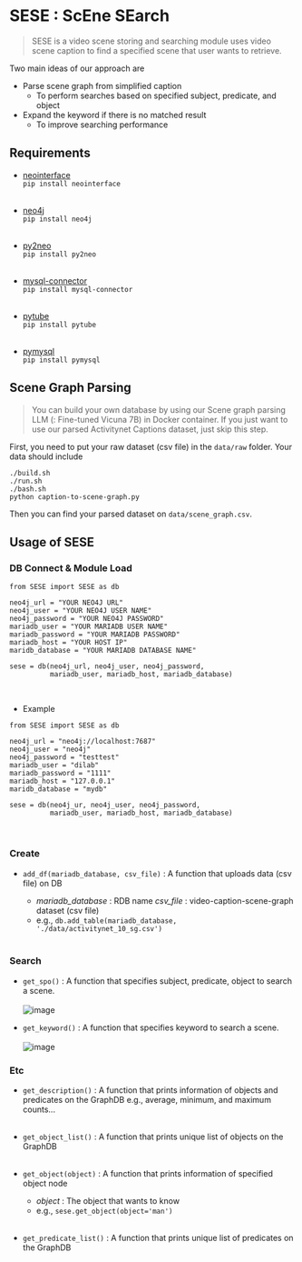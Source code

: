 # SESE : ScEne SEarch
> SESE is a video scene storing and searching module uses video scene caption to find a specified scene that user wants to retrieve.



 

Two main ideas of our approach are 
 - Parse scene graph from simplified caption
    + To perform searches based on specified subject, predicate, and object
 - Expand the keyword if there is no matched result
   + To improve searching performance

## Requirements
- [neointerface](https://pypi.org/project/neointerface/) </br>
`pip install neointerface`  </br></br>
                    
   
- [neo4j](https://neo4j.com/docs/api/python-driver/current/) </br>
`pip install neo4j` </br></br>
  
- [py2neo](https://pypi.org/project/py2neo/) </br>
`pip install py2neo` </br></br>

            
- [mysql-connector](https://pypi.org/project/mysql-connector-python/) </br>
`pip install mysql-connector` </br></br>
                    
                    
- [pytube](https://pypi.org/project/pytube/v) </br>
`pip install pytube` </br></br>

- [pymysql](https://pypi.org/project/pymysql/) </br>
`pip install pymysql`

## Scene Graph Parsing
>You can build your own database by using our Scene graph parsing LLM (: Fine-tuned Vicuna 7B) in Docker container. 
If you just want to use our parsed Activitynet Captions dataset, just skip this step.

First, you need to put your raw dataset (csv file) in the `data/raw` folder.
Your data should include 

~~~cd ./scene-graph_parsing
./build.sh
./run.sh
./bash.sh
python caption-to-scene-graph.py
~~~

Then you can find your parsed dataset on `data/scene_graph.csv`.


## Usage of SESE

### DB Connect & Module Load
~~~
from SESE import SESE as db

neo4j_url = "YOUR NEO4J URL"
neo4j_user = "YOUR NEO4J USER NAME"
neo4j_password = "YOUR NEO4J PASSWORD"
mariadb_user = "YOUR MARIADB USER NAME"
mariadb_password = "YOUR MARIADB PASSWORD"
mariadb_host = "YOUR HOST IP" 
maridb_database = "YOUR MARIADB DATABASE NAME"

sese = db(neo4j_url, neo4j_user, neo4j_password, 
          mariadb_user, mariadb_host, mariadb_database)
~~~
</br>

- Example 
~~~
from SESE import SESE as db

neo4j_url = "neo4j://localhost:7687"
neo4j_user = "neo4j"
neo4j_password = "testtest"
mariadb_user = "dilab"
mariadb_password = "1111"
mariadb_host = "127.0.0.1"
maridb_database = "mydb"

sese = db(neo4j_ur, neo4j_user, neo4j_password, 
          mariadb_user, mariadb_host, mariadb_database)
~~~
</br>

### Create
- `add_df(mariadb_database, csv_file)`
: A function that uploads data (csv file) on DB

   + *mariadb_database* : RDB name 
    *csv_file* : video-caption-scene-graph dataset (csv file)
   + e.g., `db.add_table(mariadb_database, './data/activitynet_10_sg.csv')` </br></br>

### Search
- `get_spo()`
: A function that specifies subject, predicate, object to search a scene. </br></br>
![image](https://github.com/dilab-masters/SESE/assets/142645709/3582d652-688f-409d-915b-b161b2fc75ec)

- `get_keyword()`
: A function that specifies keyword to search a scene. </br></br>
![image](https://github.com/dilab-masters/SESE/assets/142645709/68c8a477-06c6-4f21-858a-3527286065c6)


### Etc
- `get_description()`
: A function that prints information of objects and predicates on the GraphDB 
e.g., average, minimum, and maximum counts... </br></br>
- `get_object_list()`
: A function that prints unique list of objects on the GraphDB </br></br>

- `get_object(object)`
: A function that prints information of specified object node
    + *object* : The object that wants to know
    + e.g., `sese.get_object(object='man')`  </br></br>

- `get_predicate_list()`
: A function that prints unique list of predicates on the GraphDB

